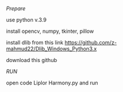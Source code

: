  *Prepare*

use python v.3.9

install opencv, numpy, tkinter, pillow

install dlib from this link https://github.com/z-mahmud22/Dlib_Windows_Python3.x

download this github


*RUN*

open code Liplor Harmony.py and run
